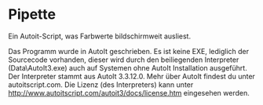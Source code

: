 # Pipette
 Ein Autoit-Script, was Farbwerte bildschirmweit ausliest.

Das Programm wurde in AutoIt geschrieben. Es ist keine EXE, lediglich der Sourcecode vorhanden,
dieser wird durch den beiliegenden Interpreter (Data\AutoIt3.exe) auch auf Systemen ohne AutoIt
Installation ausgeführt. Der Interpreter stammt aus AutoIt 3.3.12.0.
Mehr über AutoIt findest du unter autoitscript.com. Die Lizenz (des Interpreters) kann unter
http://www.autoitscript.com/autoit3/docs/license.htm eingesehen werden.
